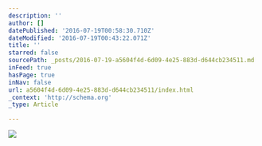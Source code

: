 ```yaml
---
description: ''
author: []
datePublished: '2016-07-19T00:58:30.710Z'
dateModified: '2016-07-19T00:43:22.071Z'
title: ''
starred: false
sourcePath: _posts/2016-07-19-a5604f4d-6d09-4e25-883d-d644cb234511.md
inFeed: true
hasPage: true
inNav: false
url: a5604f4d-6d09-4e25-883d-d644cb234511/index.html
_context: 'http://schema.org'
_type: Article

---
```

![](https://the-grid-user-content.s3-us-west-2.amazonaws.com/ff9f5207-43af-4594-935c-5b44e1331b45.jpg)